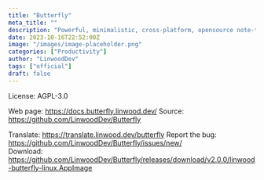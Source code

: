 ```yaml
---
title: "Butterfly"
meta_title: ""
description: "Powerful, minimalistic, cross-platform, opensource note-taking app"
date: 2023-10-16T22:52:00Z
image: "/images/image-placeholder.png"
categories: ["Productivity"]
author: "LinwoodDev"
tags: ["official"]
draft: false
---
```


License: AGPL-3.0

Web page: https://docs.butterfly.linwood.dev/
Source: https://github.com/LinwoodDev/Butterfly

Translate: https://translate.linwood.dev/butterfly
Report the bug: https://github.com/LinwoodDev/Butterfly/issues/new/  
Download: https://github.com/LinwoodDev/Butterfly/releases/download/v2.0.0/linwood-butterfly-linux.AppImage
